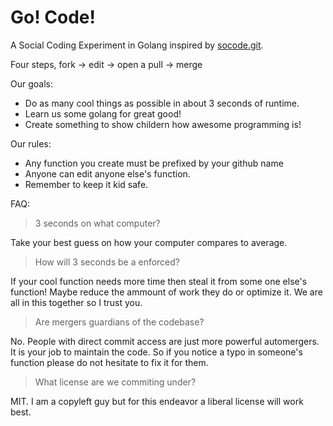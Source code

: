 Go! Code!
======

A Social Coding Experiment in Golang inspired by [socode.git](git@github.com:sricola/socode.git).

Four steps, fork -> edit -> open a pull -> merge

Our goals:
- Do as many cool things as possible in about 3 seconds of runtime.
- Learn us some golang for great good!
- Create something to show childern how awesome programming is!

Our rules:
- Any function you create must be prefixed by your github name
- Anyone can edit anyone else's function.
- Remember to keep it kid safe.

FAQ:
> 3 seconds on what computer?

Take your best guess on how your computer compares to average.

> How will 3 seconds be a enforced?

If your cool function needs more time then steal it from some
one else's function! Maybe reduce the ammount of work they do
or optimize it. We are all in this together so I trust you.

> Are mergers guardians of the codebase?

No. People with direct commit access are just more powerful
automergers. It is your job to maintain the code. So if you
notice a typo in someone's function please do not hesitate to
fix it for them.

> What license are we commiting under?

MIT. I am a copyleft guy but for this endeavor a
liberal license will work best.
